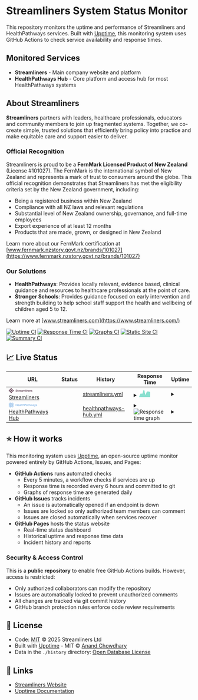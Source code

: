 # Streamliners System Status Monitor

<!--start: description-->

This repository monitors the uptime and performance of Streamliners and HealthPathways services. Built with [Upptime](https://upptime.js.org), this monitoring system uses GitHub Actions to check service availability and response times.

## Monitored Services

- **Streamliners** - Main company website and platform
- **HealthPathways Hub** - Core platform and access hub for most HealthPathways systems

## About Streamliners

**Streamliners** partners with leaders, healthcare professionals, educators and community members to join up fragmented systems. Together, we co-create simple, trusted solutions that efficiently bring policy into practice and make equitable care and support easier to deliver.

### Official Recognition

Streamliners is proud to be a **FernMark Licensed Product of New Zealand** (License #101027). The FernMark is the international symbol of New Zealand and represents a mark of trust to consumers around the globe. This official recognition demonstrates that Streamliners has met the eligibility criteria set by the New Zealand government, including:

- Being a registered business within New Zealand
- Compliance with all NZ laws and relevant regulations
- Substantial level of New Zealand ownership, governance, and full-time employees
- Export experience of at least 12 months
- Products that are made, grown, or designed in New Zealand

Learn more about our FernMark certification at [www.fernmark.nzstory.govt.nz/brands/101027](https://www.fernmark.nzstory.govt.nz/brands/101027)

### Our Solutions

- **HealthPathways**: Provides locally relevant, evidence based, clinical guidance and resources to healthcare professionals at the point of care.
- **Stronger Schools**: Provides guidance focused on early intervention and strength building to help school staff support the health and wellbeing of children aged 5 to 12.

Learn more at [www.streamliners.com](https://www.streamliners.com/)

<!--end: description-->

[![Uptime CI](https://github.com/StreamlinersNZ/UptimeMonitor/workflows/Uptime%20CI/badge.svg)](https://github.com/StreamlinersNZ/UptimeMonitor/actions?query=workflow%3A%22Uptime+CI%22)
[![Response Time CI](https://github.com/StreamlinersNZ/UptimeMonitor/workflows/Response%20Time%20CI/badge.svg)](https://github.com/StreamlinersNZ/UptimeMonitor/actions?query=workflow%3A%22Response+Time+CI%22)
[![Graphs CI](https://github.com/StreamlinersNZ/UptimeMonitor/workflows/Graphs%20CI/badge.svg)](https://github.com/StreamlinersNZ/UptimeMonitor/actions?query=workflow%3A%22Graphs+CI%22)
[![Static Site CI](https://github.com/StreamlinersNZ/UptimeMonitor/workflows/Static%20Site%20CI/badge.svg)](https://github.com/StreamlinersNZ/UptimeMonitor/actions?query=workflow%3A%22Static+Site+CI%22)
[![Summary CI](https://github.com/StreamlinersNZ/UptimeMonitor/workflows/Summary%20CI/badge.svg)](https://github.com/StreamlinersNZ/UptimeMonitor/actions?query=workflow%3A%22Summary+CI%22)

## 📈 Live Status<!--live status-->

<!--start: status pages-->
<!-- This summary is generated by Upptime (https://github.com/upptime/upptime) -->
<!-- Do not edit this manually, your changes will be overwritten -->
<!-- prettier-ignore -->
| URL | Status | History | Response Time | Uptime |
| --- | ------ | ------- | ------------- | ------ |
| <img alt="" src="https://raw.githubusercontent.com/StreamlinersNZ/UptimeMonitor/HEAD/assets/streamliners-logo.svg" height="13"> [Streamliners](https://www.streamliners.com/) | <!--live status--> | [streamliners.yml](https://github.com/StreamlinersNZ/UptimeMonitor/commits/HEAD/history/streamliners.yml) | <details><summary><img alt="Response time graph" src="./graphs/streamliners/response-time-week.png" height="20"> <!--response time--></summary><br><a href="https://streamlinersnz.github.io/UptimeMonitor/history/streamliners"><img alt="Response time" src="https://img.shields.io/endpoint?url=https%3A%2F%2Fraw.githubusercontent.com%2FStreamlinersNZ%2FUptimeMonitor%2FHEAD%2Fapi%2Fstreamliners%2Fresponse-time.json"></a><br><a href="https://streamlinersnz.github.io/UptimeMonitor/history/streamliners"><img alt="24-hour response time" src="https://img.shields.io/endpoint?url=https%3A%2F%2Fraw.githubusercontent.com%2FStreamlinersNZ%2FUptimeMonitor%2FHEAD%2Fapi%2Fstreamliners%2Fresponse-time-day.json"></a><br><a href="https://streamlinersnz.github.io/UptimeMonitor/history/streamliners"><img alt="7-day response time" src="https://img.shields.io/endpoint?url=https%3A%2F%2Fraw.githubusercontent.com%2FStreamlinersNZ%2FUptimeMonitor%2FHEAD%2Fapi%2Fstreamliners%2Fresponse-time-week.json"></a><br><a href="https://streamlinersnz.github.io/UptimeMonitor/history/streamliners"><img alt="30-day response time" src="https://img.shields.io/endpoint?url=https%3A%2F%2Fraw.githubusercontent.com%2FStreamlinersNZ%2FUptimeMonitor%2FHEAD%2Fapi%2Fstreamliners%2Fresponse-time-month.json"></a><br><a href="https://streamlinersnz.github.io/UptimeMonitor/history/streamliners"><img alt="1-year response time" src="https://img.shields.io/endpoint?url=https%3A%2F%2Fraw.githubusercontent.com%2FStreamlinersNZ%2FUptimeMonitor%2FHEAD%2Fapi%2Fstreamliners%2Fresponse-time-year.json"></a></details> | <details><summary><a href="https://streamlinersnz.github.io/UptimeMonitor/history/streamliners"><!--uptime--></a></summary><a href="https://streamlinersnz.github.io/UptimeMonitor/history/streamliners"><img alt="All-time uptime" src="https://img.shields.io/endpoint?url=https%3A%2F%2Fraw.githubusercontent.com%2FStreamlinersNZ%2FUptimeMonitor%2FHEAD%2Fapi%2Fstreamliners%2Fuptime.json"></a><br><a href="https://streamlinersnz.github.io/UptimeMonitor/history/streamliners"><img alt="24-hour uptime" src="https://img.shields.io/endpoint?url=https%3A%2F%2Fraw.githubusercontent.com%2FStreamlinersNZ%2FUptimeMonitor%2FHEAD%2Fapi%2Fstreamliners%2Fuptime-day.json"></a><br><a href="https://streamlinersnz.github.io/UptimeMonitor/history/streamliners"><img alt="7-day uptime" src="https://img.shields.io/endpoint?url=https%3A%2F%2Fraw.githubusercontent.com%2FStreamlinersNZ%2FUptimeMonitor%2FHEAD%2Fapi%2Fstreamliners%2Fuptime-week.json"></a><br><a href="https://streamlinersnz.github.io/UptimeMonitor/history/streamliners"><img alt="30-day uptime" src="https://img.shields.io/endpoint?url=https%3A%2F%2Fraw.githubusercontent.com%2FStreamlinersNZ%2FUptimeMonitor%2FHEAD%2Fapi%2Fstreamliners%2Fuptime-month.json"></a><br><a href="https://streamlinersnz.github.io/UptimeMonitor/history/streamliners"><img alt="1-year uptime" src="https://img.shields.io/endpoint?url=https%3A%2F%2Fraw.githubusercontent.com%2FStreamlinersNZ%2FUptimeMonitor%2FHEAD%2Fapi%2Fstreamliners%2Fuptime-year.json"></a></details>
| <img alt="" src="https://raw.githubusercontent.com/StreamlinersNZ/UptimeMonitor/HEAD/assets/healthPathways-logo.svg" height="13"> [HealthPathways Hub](https://hub.healthpathways.com/) | <!--live status--> | [healthpathways-hub.yml](https://github.com/StreamlinersNZ/UptimeMonitor/commits/HEAD/history/healthpathways-hub.yml) | <details><summary><img alt="Response time graph" src="./graphs/healthpathways-hub/response-time-week.png" height="20"> <!--response time--></summary><br><a href="https://streamlinersnz.github.io/UptimeMonitor/history/healthpathways-hub"><img alt="Response time" src="https://img.shields.io/endpoint?url=https%3A%2F%2Fraw.githubusercontent.com%2FStreamlinersNZ%2FUptimeMonitor%2FHEAD%2Fapi%2Fhealthpathways-hub%2Fresponse-time.json"></a><br><a href="https://streamlinersnz.github.io/UptimeMonitor/history/healthpathways-hub"><img alt="24-hour response time" src="https://img.shields.io/endpoint?url=https%3A%2F%2Fraw.githubusercontent.com%2FStreamlinersNZ%2FUptimeMonitor%2FHEAD%2Fapi%2Fhealthpathways-hub%2Fresponse-time-day.json"></a><br><a href="https://streamlinersnz.github.io/UptimeMonitor/history/healthpathways-hub"><img alt="7-day response time" src="https://img.shields.io/endpoint?url=https%3A%2F%2Fraw.githubusercontent.com%2FStreamlinersNZ%2FUptimeMonitor%2FHEAD%2Fapi%2Fhealthpathways-hub%2Fresponse-time-week.json"></a><br><a href="https://streamlinersnz.github.io/UptimeMonitor/history/healthpathways-hub"><img alt="30-day response time" src="https://img.shields.io/endpoint?url=https%3A%2F%2Fraw.githubusercontent.com%2FStreamlinersNZ%2FUptimeMonitor%2FHEAD%2Fapi%2Fhealthpathways-hub%2Fresponse-time-month.json"></a><br><a href="https://streamlinersnz.github.io/UptimeMonitor/history/healthpathways-hub"><img alt="1-year response time" src="https://img.shields.io/endpoint?url=https%3A%2F%2Fraw.githubusercontent.com%2FStreamlinersNZ%2FUptimeMonitor%2FHEAD%2Fapi%2Fhealthpathways-hub%2Fresponse-time-year.json"></a></details> | <details><summary><a href="https://streamlinersnz.github.io/UptimeMonitor/history/healthpathways-hub"><!--uptime--></a></summary><a href="https://streamlinersnz.github.io/UptimeMonitor/history/healthpathways-hub"><img alt="All-time uptime" src="https://img.shields.io/endpoint?url=https%3A%2F%2Fraw.githubusercontent.com%2FStreamlinersNZ%2FUptimeMonitor%2FHEAD%2Fapi%2Fhealthpathways-hub%2Fuptime.json"></a><br><a href="https://streamlinersnz.github.io/UptimeMonitor/history/healthpathways-hub"><img alt="24-hour uptime" src="https://img.shields.io/endpoint?url=https%3A%2F%2Fraw.githubusercontent.com%2FStreamlinersNZ%2FUptimeMonitor%2FHEAD%2Fapi%2Fhealthpathways-hub%2Fuptime-day.json"></a><br><a href="https://streamlinersnz.github.io/UptimeMonitor/history/healthpathways-hub"><img alt="7-day uptime" src="https://img.shields.io/endpoint?url=https%3A%2F%2Fraw.githubusercontent.com%2FStreamlinersNZ%2FUptimeMonitor%2FHEAD%2Fapi%2Fhealthpathways-hub%2Fuptime-week.json"></a><br><a href="https://streamlinersnz.github.io/UptimeMonitor/history/healthpathways-hub"><img alt="30-day uptime" src="https://img.shields.io/endpoint?url=https%3A%2F%2Fraw.githubusercontent.com%2FStreamlinersNZ%2FUptimeMonitor%2FHEAD%2Fapi%2Fhealthpathways-hub%2Fuptime-month.json"></a><br><a href="https://streamlinersnz.github.io/UptimeMonitor/history/healthpathways-hub"><img alt="1-year uptime" src="https://img.shields.io/endpoint?url=https%3A%2F%2Fraw.githubusercontent.com%2FStreamlinersNZ%2FUptimeMonitor%2FHEAD%2Fapi%2Fhealthpathways-hub%2Fuptime-year.json"></a></details>

<!--end: status pages-->

<!--start: docs-->

## ⭐ How it works

This monitoring system uses [Upptime](https://upptime.js.org), an open-source uptime monitor powered entirely by GitHub Actions, Issues, and Pages:

- **GitHub Actions** runs automated checks
  - Every 5 minutes, a workflow checks if services are up
  - Response time is recorded every 6 hours and committed to git
  - Graphs of response time are generated daily
- **GitHub Issues** tracks incidents
  - An issue is automatically opened if an endpoint is down
  - Issues are locked so only authorized team members can comment
  - Issues are closed automatically when services recover
- **GitHub Pages** hosts the status website
  - Real-time status dashboard
  - Historical uptime and response time data
  - Incident history and reports

### Security & Access Control

This is a **public repository** to enable free GitHub Actions builds. However, access is restricted:

- Only authorized collaborators can modify the repository
- Issues are automatically locked to prevent unauthorized comments
- All changes are tracked via git commit history
- GitHub branch protection rules enforce code review requirements

<!--end: docs-->

## 📄 License

- Code: [MIT](./LICENSE) © 2025 Streamliners Ltd
- Built with [Upptime](https://upptime.js.org) - MIT © [Anand Chowdhary](https://anandchowdhary.com)
- Data in the `./history` directory: [Open Database License](https://opendatacommons.org/licenses/odbl/1-0/)

## 🔗 Links

- [Streamliners Website](https://www.streamliners.com/)
- [Upptime Documentation](https://upptime.js.org/docs)
